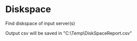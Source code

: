 # Diskspace
Find diskspace of input server(s)

Output csv will be saved in "C:\Temp\DiskSpaceReport.csv"
